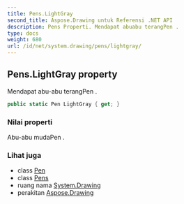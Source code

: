 ```yaml
---
title: Pens.LightGray
second_title: Aspose.Drawing untuk Referensi .NET API
description: Pens Properti. Mendapat abuabu terangPen .
type: docs
weight: 680
url: /id/net/system.drawing/pens/lightgray/
---
```

## Pens.LightGray property

Mendapat abu-abu terangPen .

```csharp
public static Pen LightGray { get; }
```

### Nilai properti

Abu-abu mudaPen .

### Lihat juga

* class [Pen](../../pen/)
* class [Pens](../)
* ruang nama [System.Drawing](../../pens/)
* perakitan [Aspose.Drawing](../../../)


